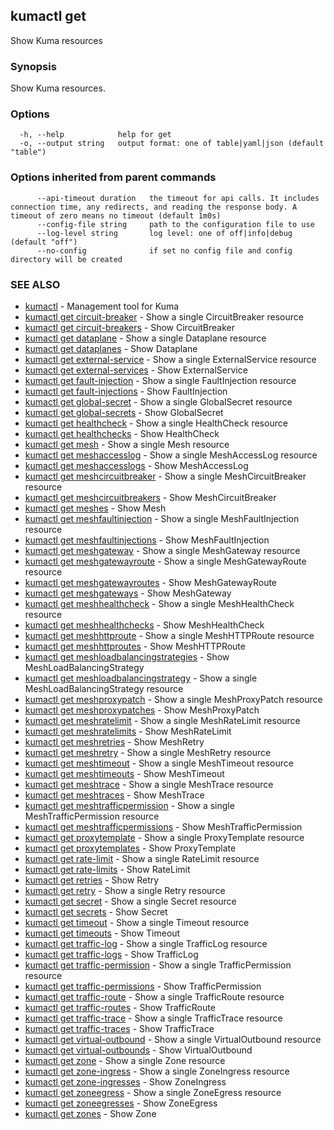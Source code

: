 ## kumactl get

Show Kuma resources

### Synopsis

Show Kuma resources.

### Options

```
  -h, --help            help for get
  -o, --output string   output format: one of table|yaml|json (default "table")
```

### Options inherited from parent commands

```
      --api-timeout duration   the timeout for api calls. It includes connection time, any redirects, and reading the response body. A timeout of zero means no timeout (default 1m0s)
      --config-file string     path to the configuration file to use
      --log-level string       log level: one of off|info|debug (default "off")
      --no-config              if set no config file and config directory will be created
```

### SEE ALSO

* [kumactl](kumactl.md)	 - Management tool for Kuma
* [kumactl get circuit-breaker](kumactl_get_circuit-breaker.md)	 - Show a single CircuitBreaker resource
* [kumactl get circuit-breakers](kumactl_get_circuit-breakers.md)	 - Show CircuitBreaker
* [kumactl get dataplane](kumactl_get_dataplane.md)	 - Show a single Dataplane resource
* [kumactl get dataplanes](kumactl_get_dataplanes.md)	 - Show Dataplane
* [kumactl get external-service](kumactl_get_external-service.md)	 - Show a single ExternalService resource
* [kumactl get external-services](kumactl_get_external-services.md)	 - Show ExternalService
* [kumactl get fault-injection](kumactl_get_fault-injection.md)	 - Show a single FaultInjection resource
* [kumactl get fault-injections](kumactl_get_fault-injections.md)	 - Show FaultInjection
* [kumactl get global-secret](kumactl_get_global-secret.md)	 - Show a single GlobalSecret resource
* [kumactl get global-secrets](kumactl_get_global-secrets.md)	 - Show GlobalSecret
* [kumactl get healthcheck](kumactl_get_healthcheck.md)	 - Show a single HealthCheck resource
* [kumactl get healthchecks](kumactl_get_healthchecks.md)	 - Show HealthCheck
* [kumactl get mesh](kumactl_get_mesh.md)	 - Show a single Mesh resource
* [kumactl get meshaccesslog](kumactl_get_meshaccesslog.md)	 - Show a single MeshAccessLog resource
* [kumactl get meshaccesslogs](kumactl_get_meshaccesslogs.md)	 - Show MeshAccessLog
* [kumactl get meshcircuitbreaker](kumactl_get_meshcircuitbreaker.md)	 - Show a single MeshCircuitBreaker resource
* [kumactl get meshcircuitbreakers](kumactl_get_meshcircuitbreakers.md)	 - Show MeshCircuitBreaker
* [kumactl get meshes](kumactl_get_meshes.md)	 - Show Mesh
* [kumactl get meshfaultinjection](kumactl_get_meshfaultinjection.md)	 - Show a single MeshFaultInjection resource
* [kumactl get meshfaultinjections](kumactl_get_meshfaultinjections.md)	 - Show MeshFaultInjection
* [kumactl get meshgateway](kumactl_get_meshgateway.md)	 - Show a single MeshGateway resource
* [kumactl get meshgatewayroute](kumactl_get_meshgatewayroute.md)	 - Show a single MeshGatewayRoute resource
* [kumactl get meshgatewayroutes](kumactl_get_meshgatewayroutes.md)	 - Show MeshGatewayRoute
* [kumactl get meshgateways](kumactl_get_meshgateways.md)	 - Show MeshGateway
* [kumactl get meshhealthcheck](kumactl_get_meshhealthcheck.md)	 - Show a single MeshHealthCheck resource
* [kumactl get meshhealthchecks](kumactl_get_meshhealthchecks.md)	 - Show MeshHealthCheck
* [kumactl get meshhttproute](kumactl_get_meshhttproute.md)	 - Show a single MeshHTTPRoute resource
* [kumactl get meshhttproutes](kumactl_get_meshhttproutes.md)	 - Show MeshHTTPRoute
* [kumactl get meshloadbalancingstrategies](kumactl_get_meshloadbalancingstrategies.md)	 - Show MeshLoadBalancingStrategy
* [kumactl get meshloadbalancingstrategy](kumactl_get_meshloadbalancingstrategy.md)	 - Show a single MeshLoadBalancingStrategy resource
* [kumactl get meshproxypatch](kumactl_get_meshproxypatch.md)	 - Show a single MeshProxyPatch resource
* [kumactl get meshproxypatches](kumactl_get_meshproxypatches.md)	 - Show MeshProxyPatch
* [kumactl get meshratelimit](kumactl_get_meshratelimit.md)	 - Show a single MeshRateLimit resource
* [kumactl get meshratelimits](kumactl_get_meshratelimits.md)	 - Show MeshRateLimit
* [kumactl get meshretries](kumactl_get_meshretries.md)	 - Show MeshRetry
* [kumactl get meshretry](kumactl_get_meshretry.md)	 - Show a single MeshRetry resource
* [kumactl get meshtimeout](kumactl_get_meshtimeout.md)	 - Show a single MeshTimeout resource
* [kumactl get meshtimeouts](kumactl_get_meshtimeouts.md)	 - Show MeshTimeout
* [kumactl get meshtrace](kumactl_get_meshtrace.md)	 - Show a single MeshTrace resource
* [kumactl get meshtraces](kumactl_get_meshtraces.md)	 - Show MeshTrace
* [kumactl get meshtrafficpermission](kumactl_get_meshtrafficpermission.md)	 - Show a single MeshTrafficPermission resource
* [kumactl get meshtrafficpermissions](kumactl_get_meshtrafficpermissions.md)	 - Show MeshTrafficPermission
* [kumactl get proxytemplate](kumactl_get_proxytemplate.md)	 - Show a single ProxyTemplate resource
* [kumactl get proxytemplates](kumactl_get_proxytemplates.md)	 - Show ProxyTemplate
* [kumactl get rate-limit](kumactl_get_rate-limit.md)	 - Show a single RateLimit resource
* [kumactl get rate-limits](kumactl_get_rate-limits.md)	 - Show RateLimit
* [kumactl get retries](kumactl_get_retries.md)	 - Show Retry
* [kumactl get retry](kumactl_get_retry.md)	 - Show a single Retry resource
* [kumactl get secret](kumactl_get_secret.md)	 - Show a single Secret resource
* [kumactl get secrets](kumactl_get_secrets.md)	 - Show Secret
* [kumactl get timeout](kumactl_get_timeout.md)	 - Show a single Timeout resource
* [kumactl get timeouts](kumactl_get_timeouts.md)	 - Show Timeout
* [kumactl get traffic-log](kumactl_get_traffic-log.md)	 - Show a single TrafficLog resource
* [kumactl get traffic-logs](kumactl_get_traffic-logs.md)	 - Show TrafficLog
* [kumactl get traffic-permission](kumactl_get_traffic-permission.md)	 - Show a single TrafficPermission resource
* [kumactl get traffic-permissions](kumactl_get_traffic-permissions.md)	 - Show TrafficPermission
* [kumactl get traffic-route](kumactl_get_traffic-route.md)	 - Show a single TrafficRoute resource
* [kumactl get traffic-routes](kumactl_get_traffic-routes.md)	 - Show TrafficRoute
* [kumactl get traffic-trace](kumactl_get_traffic-trace.md)	 - Show a single TrafficTrace resource
* [kumactl get traffic-traces](kumactl_get_traffic-traces.md)	 - Show TrafficTrace
* [kumactl get virtual-outbound](kumactl_get_virtual-outbound.md)	 - Show a single VirtualOutbound resource
* [kumactl get virtual-outbounds](kumactl_get_virtual-outbounds.md)	 - Show VirtualOutbound
* [kumactl get zone](kumactl_get_zone.md)	 - Show a single Zone resource
* [kumactl get zone-ingress](kumactl_get_zone-ingress.md)	 - Show a single ZoneIngress resource
* [kumactl get zone-ingresses](kumactl_get_zone-ingresses.md)	 - Show ZoneIngress
* [kumactl get zoneegress](kumactl_get_zoneegress.md)	 - Show a single ZoneEgress resource
* [kumactl get zoneegresses](kumactl_get_zoneegresses.md)	 - Show ZoneEgress
* [kumactl get zones](kumactl_get_zones.md)	 - Show Zone

